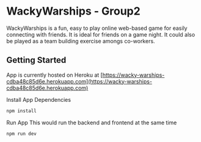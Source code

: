 # WackyWarships - Group2
WackyWarships is a fun, easy to play online web-based game for easily connecting with friends. 
It is ideal for friends on a game night. It could also be played as a team building exercise amongs co-workers.

## Getting Started

App is currently hosted on Heroku at [https://wacky-warships-cdba48c85d6e.herokuapp.com](https://wacky-warships-cdba48c85d6e.herokuapp.com)


Install App Dependencies
```bash
npm install
```

Run App
This would run the backend and frontend at the same time
```bash
npm run dev
```